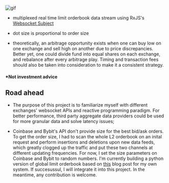 
![gif](https://github.com/dabaojian1992/cross-exchange-arbitrage-visualizer/blob/master/Animation.gif)

* multiplexed real time limit orderbook data stream using RxJS's [Websocket Subject](https://rxjs-dev.firebaseapp.com/api/webSocket/webSocket)

* dot size is proportional to order size

* theoretically, an arbitrage opportunity exists when one can buy low on one exchange and sell high on another due to price discrepancies. Better yet, one could divide fund into equal shares on each exchange, and rebalance after every arbitrage play. Timing and transaction fees should also be taken into consideration to make it a consistent strategy. 

#### *Not investment advice


## Road ahead

* The purpose of this project is to familiarize myself with different exchanges' websocket APIs and reactive programming paradigm. For better performance, third party aggregate data providers could be used for more granular data and solve latency issues;

* Coinbase and Bybit's API don't provide size for the best bid/ask orders. To get the order size, I had to scan the whole L2 orderbook on an inital request and perform insertions and deletions upon new data feeds, which greatly clogged up the traffic and put these two channels at different updating frequencies. For now, I set the size parameters on Coinbase and Bybit to random numbers. I'm currently building a python version of global limit orderbook based on [this](https://web.archive.org/web/20110219163448/http://howtohft.wordpress.com/2011/02/15/how-to-build-a-fast-limit-order-book/) blog post for my own system. If succesussul, I will integrate it into this project. In the meantime, any contribution is welcome. 

